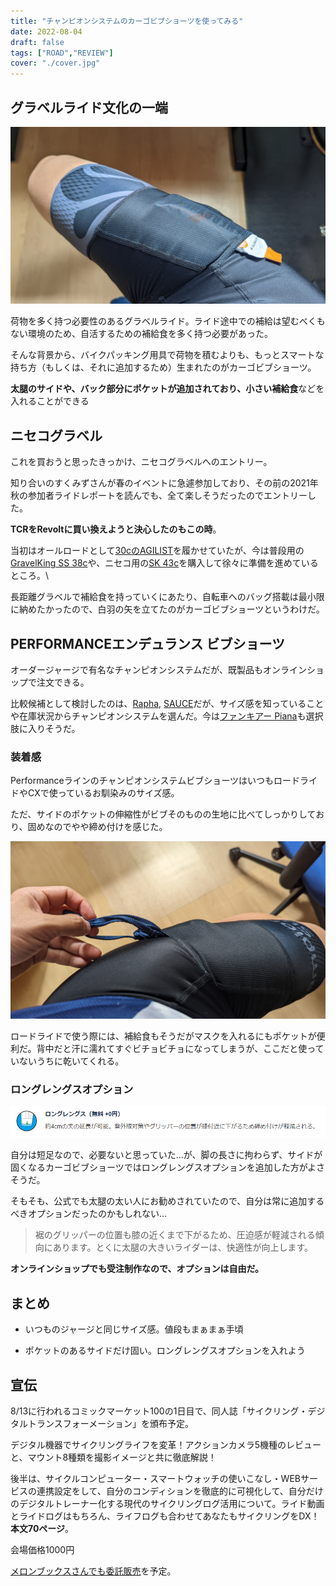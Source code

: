 ```yaml
---
title: "チャンピオンシステムのカーゴビブショーツを使ってみる"
date: 2022-08-04
draft: false
tags: ["ROAD","REVIEW"]
cover: "./cover.jpg"
---
```


## グラベルライド文化の一端

![もっと、荷物を](./cover.jpg)

荷物を多く持つ必要性のあるグラベルライド。ライド途中での補給は望むべくもない環境のため、自活するための補給食を多く持つ必要があった。

そんな背景から、バイクパッキング用具で荷物を積むよりも、もっとスマートな持ち方（もしくは、それに追加するため）生まれたのがカーゴビブショーツ。

**太腿のサイドや、バック部分にポケットが追加されており、小さい補給食**などを入れることができる

## ニセコグラベル

これを買おうと思ったきっかけ、ニセコグラベルへのエントリー。

<LinkBox url="https://skmzlog.com/220515-niseko-gravel/" />

知り合いのすくみずさんが春のイベントに急遽参加しており、その前の2021年秋の参加者ライドレポートを読んでも、全て楽しそうだったのでエントリーした。

**TCRをRevoltに買い換えようと決心したのもこの時**。

<LinkBox url="https://blog.gensobunya.net/post/2022/04/revolot_adv22_review/" />

当初はオールロードとして[30cのAGILIST](https://amzn.to/3PZKpyk)を履かせていたが、今は普段用の[GravelKing SS 38c](https://amzn.to/3oRbzvd)や、ニセコ用の[SK 43c](https://amzn.to/3QlIrb5)を購入して徐々に準備を進めているところ。\

長距離グラベルで補給食を持っていくにあたり、自転車へのバッグ搭載は最小限に納めたかったので、白羽の矢を立てたのがカーゴビブショーツというわけだ。

## PERFORMANCEエンデュランス ビブショーツ

オーダージャージで有名なチャンピオンシステムだが、既製品もオンラインショップで注文できる。

<LinkBox url="https://champsys.shop/collections/mens-shorts-bibshorts/products/performance-endurance-bibshorts-unison-mens" />

比較候補として検討したのは、[Rapha](https://www.rapha.cc/jp/ja/shop/%E3%83%A1%E3%83%B3%E3%82%BA-%E3%82%B3%E3%82%A2-%E3%82%AB%E3%83%BC%E3%82%B4-%E3%83%93%E3%83%96%E3%82%B7%E3%83%A7%E3%83%BC%E3%83%84/product/CCB02XXDNW), [SAUCE](https://movement-cycle.com/collections/apparel/products/cargo-bib-shorts-bk-wh)だが、サイズ感を知っていることや在庫状況からチャンピオンシステムを選んだ。今は[ファンキアー Piana](https://store.shopping.yahoo.co.jp/worldcycle-wh/FKR-Q-PIANA-BK.html)も選択肢に入りそうだ。

### 装着感

PerformanceラインのチャンピオンシステムビブショーツはいつもロードライドやCXで使っているお馴染みのサイズ感。

ただ、サイドのポケットの伸縮性がビブそのものの生地に比べてしっかりしており、固めなのでやや締め付けを感じた。

![マスクを入れるのに便利](./mask.jpg)

ロードライドで使う際には、補給食もそうだがマスクを入れるにもポケットが便利だ。背中だと汗に濡れてすぐビチョビチョになってしまうが、ここだと使っていないうちに乾いてくれる。

### ロングレングスオプション

![無料オプションのロングレングス](./long_length.png)

自分は短足なので、必要ないと思っていた…が、脚の長さに拘わらず、サイドが固くなるカーゴビブショーツではロングレングスオプションを追加した方がよさそうだ。

そもそも、公式でも太腿の太い人にお勧めされていたので、自分は常に追加するべきオプションだったのかもしれない…

> 裾のグリッパーの位置も膝の近くまで下がるため、圧迫感が軽減される傾向にあります。とくに太腿の大きいライダーは、快適性が向上します。

**オンラインショップでも受注制作なので、オプションは自由だ。**

<!-- textlint-disable -->

## まとめ

<PositiveBox>

- いつものジャージと同じサイズ感。値段もまぁまぁ手頃

</PositiveBox>

<NegativeBox>

- ポケットのあるサイドだけ固い。ロングレングスオプションを入れよう

</NegativeBox>

## 宣伝

8/13に行われるコミックマーケット100の1日目で、同人誌「サイクリング・デジタルトランスフォーメーション」を頒布予定。

<LinkBox url="https://www.gensobunya.net/c100/" />

デジタル機器でサイクリングライフを変革！アクションカメラ5機種のレビューと、マウント8種類を撮影イメージと共に徹底解説！

後半は、サイクルコンピューター・スマートウォッチの使いこなし・WEBサービスの連携設定をして、自分のコンディションを徹底的に可視化して、自分だけのデジタルトレーナー化する現代のサイクリングログ活用について。ライド動画とライドログはもちろん、ライフログも合わせてあなたもサイクリングをDX！\
**本文70ページ**。

会場価格1000円

[メロンブックスさんでも委託販売](https://www.melonbooks.co.jp/detail/detail.php?product_id=1579831)を予定。

<!-- textlint-enable -->
